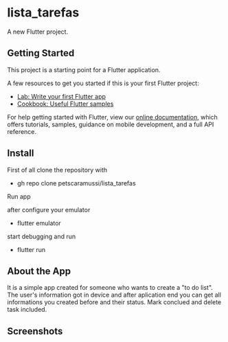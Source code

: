 # lista_tarefas

A new Flutter project.

## Getting Started

This project is a starting point for a Flutter application.

A few resources to get you started if this is your first Flutter project:

- [Lab: Write your first Flutter app](https://flutter.dev/docs/get-started/codelab)
- [Cookbook: Useful Flutter samples](https://flutter.dev/docs/cookbook)

For help getting started with Flutter, view our
[online documentation](https://flutter.dev/docs), which offers tutorials,
samples, guidance on mobile development, and a full API reference.

## Install

First of all clone the repository with

- gh repo clone petscaramussi/lista_tarefas

Run app

after configure your emulator
- flutter emulator

start debugging and run
- flutter run

## About the App

It is a simple app created for someone who wants to create a "to do list". The user's information got in device and after aplication end you can get all informations you created before and their status. Mark conclued and delete task included.

## Screenshots



